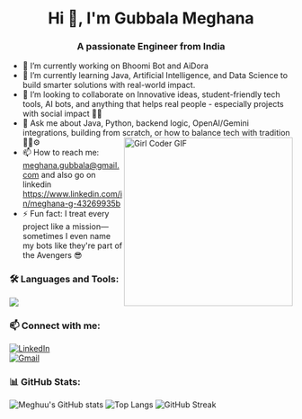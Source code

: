 <h1 align="center">Hi 👋, I'm Gubbala Meghana</h1>
<h3 align="center">A passionate Engineer from India</h3>

- 🔭 I’m currently working on Bhoomi Bot and AiDora
- 🌱 I’m currently learning Java, Artificial Intelligence, and Data Science to build smarter solutions with real-world impact.
- 👯 I’m looking to collaborate on Innovative ideas, student-friendly tech tools, AI bots, and anything that helps real people - especially projects with social impact 🌱🤝
- 💬 Ask me about Java, Python, backend logic, OpenAI/Gemini integrations, building from scratch,
    or how to balance tech with tradition 🧘‍♂⚙️<img src="https://media.tenor.com/IF2JdxzmyN4AAAAj/coding-girl.gif" align="right" alt="Girl Coder GIF" width="300"/>
- 📫 How to reach me: meghana.gubbala@gmail.com and also go on linkedin https://www.linkedin.com/in/meghana-g-43269935b
- ⚡ Fun fact: I treat every project like a mission—sometimes I even name my bots like they're part of the Avengers 😎
  
### 🛠️ Languages and Tools:
<p align="left">
<img src="https://skillicons.dev/icons?i=java,python,html,css,js,github,git,mysql,Artifical Intelligence,Data Science" />
</p>

### 📫 Connect with me:
[![LinkedIn](https://img.shields.io/badge/-LinkedIn-blue?style=flat-square&logo=linkedin)](https://www.linkedin.com/in/meghana-g-43269935b)  
[![Gmail](https://img.shields.io/badge/-meghana.gubbala@gmail.com-red?style=flat-square&logo=gmail&logoColor=white)](meghana.gubbala@gmail.com)


### 📊 GitHub Stats:
![Meghuu's GitHub stats](https://github-readme-stats.vercel.app/api?username=Meghana-Gubbala03&show_icons=true&theme=radical)
![Top Langs](https://github-readme-stats.vercel.app/api/top-langs/?username=Meghana-Gubbala03&layout=compact&theme=radical)
![GitHub Streak](https://github-readme-streak-stats.herokuapp.com/?user=Meghana-Gubbala03&theme=radical)


